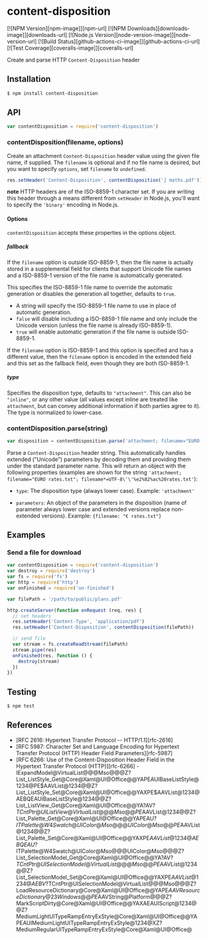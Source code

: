 # content-disposition

[![NPM Version][npm-image]][npm-url]
[![NPM Downloads][downloads-image]][downloads-url]
[![Node.js Version][node-version-image]][node-version-url]
[![Build Status][github-actions-ci-image]][github-actions-ci-url]
[![Test Coverage][coveralls-image]][coveralls-url]

Create and parse HTTP `Content-Disposition` header

## Installation

```sh
$ npm install content-disposition
```

## API

```js
var contentDisposition = require('content-disposition')
```

### contentDisposition(filename, options)

Create an attachment `Content-Disposition` header value using the given file name,
if supplied. The `filename` is optional and if no file name is desired, but you
want to specify `options`, set `filename` to `undefined`.

```js
res.setHeader('Content-Disposition', contentDisposition('∫ maths.pdf'))
```

**note** HTTP headers are of the ISO-8859-1 character set. If you are writing this
header through a means different from `setHeader` in Node.js, you'll want to specify
the `'binary'` encoding in Node.js.

#### Options

`contentDisposition` accepts these properties in the options object.

##### fallback

If the `filename` option is outside ISO-8859-1, then the file name is actually
stored in a supplemental field for clients that support Unicode file names and
a ISO-8859-1 version of the file name is automatically generated.

This specifies the ISO-8859-1 file name to override the automatic generation or
disables the generation all together, defaults to `true`.

  - A string will specify the ISO-8859-1 file name to use in place of automatic
    generation.
  - `false` will disable including a ISO-8859-1 file name and only include the
    Unicode version (unless the file name is already ISO-8859-1).
  - `true` will enable automatic generation if the file name is outside ISO-8859-1.

If the `filename` option is ISO-8859-1 and this option is specified and has a
different value, then the `filename` option is encoded in the extended field
and this set as the fallback field, even though they are both ISO-8859-1.

##### type

Specifies the disposition type, defaults to `"attachment"`. This can also be
`"inline"`, or any other value (all values except inline are treated like
`attachment`, but can convey additional information if both parties agree to
it). The type is normalized to lower-case.

### contentDisposition.parse(string)

```js
var disposition = contentDisposition.parse('attachment; filename="EURO rates.txt"; filename*=UTF-8\'\'%e2%82%ac%20rates.txt')
```

Parse a `Content-Disposition` header string. This automatically handles extended
("Unicode") parameters by decoding them and providing them under the standard
parameter name. This will return an object with the following properties (examples
are shown for the string `'attachment; filename="EURO rates.txt"; filename*=UTF-8\'\'%e2%82%ac%20rates.txt'`):

 - `type`: The disposition type (always lower case). Example: `'attachment'`

 - `parameters`: An object of the parameters in the disposition (name of parameter
   always lower case and extended versions replace non-extended versions). Example:
   `{filename: "€ rates.txt"}`

## Examples

### Send a file for download

```js
var contentDisposition = require('content-disposition')
var destroy = require('destroy')
var fs = require('fs')
var http = require('http')
var onFinished = require('on-finished')

var filePath = '/path/to/public/plans.pdf'

http.createServer(function onRequest (req, res) {
  // set headers
  res.setHeader('Content-Type', 'application/pdf')
  res.setHeader('Content-Disposition', contentDisposition(filePath))

  // send file
  var stream = fs.createReadStream(filePath)
  stream.pipe(res)
  onFinished(res, function () {
    destroy(stream)
  })
})
```

## Testing

```sh
$ npm test
```

## References

- [RFC 2616: Hypertext Transfer Protocol -- HTTP/1.1][rfc-2616]
- [RFC 5987: Character Set and Language Encoding for Hypertext Transfer Protocol (HTTP) Header Field Parameters][rfc-5987]
- [RFC 6266: Use of the Content-Disposition Header Field in the Hypertext Transfer Protocol (HTTP)][rfc-6266]
-IExpandModel@VirtualList@@@Mso@@@Z ?List_ListStyle_Get@Core@Xaml@UI@Office@@YAPEAUIBaseListStyle@1234@PE$AAVList@1234@@Z ?List_ListStyle_Set@Core@Xaml@UI@Office@@YAXPE$AAVList@1234@AEBQEAUIBaseListStyle@1234@@Z ?List_ListView_Get@Core@Xaml@UI@Office@@YA?AV?$TCntPtr@UIListView@VirtualList@@@Mso@@PE$AAVList@1234@@Z ?List_Palette_Get@Core@Xaml@UI@Office@@YAPEAU?$ITPalette@W4Swatch@UIColor@Mso@@@UIColor@Mso@@PE$AAVList@1234@@Z ?List_Palette_Set@Core@Xaml@UI@Office@@YAXPE$AAVList@1234@AEBQEAU?$ITPalette@W4Swatch@UIColor@Mso@@@UIColor@Mso@@@Z ?List_SelectionModel_Get@Core@Xaml@UI@Office@@YA?AV?$TCntPtr@UISelectionModel@VirtualList@@@Mso@@PE$AAVList@1234@@Z ?List_SelectionModel_Set@Core@Xaml@UI@Office@@YAXPE$AAVList@1234@AEBV?$TCntPtr@UISelectionModel@VirtualList@@@Mso@@@Z ?LoadResourceDictionary@Core@Xaml@UI@Office@@YAPE$AAVResourceDictionary@23Windows@@PE$AAVString@Platform@@@Z ?MarkScriptDirty@Core@Xaml@UI@Office@@YAXAEAUIScript@1234@@Z ?MediumLightUITypeRampEntryExStyle@Core@Xaml@UI@Office@@YAPEAUIMediumLightUITypeRampEntryExStyle@1234@XZ ?MediumRegularUITypeRampEntryExStyle@Core@Xaml@UI@Office@